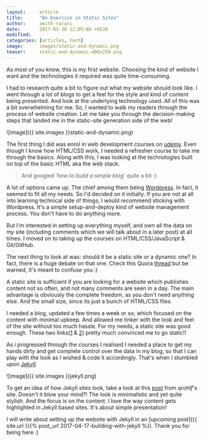 ```yaml
---
layout:     article
title:      "An Exercise in Static Sites"
author:     amith_raravi
date:       2017-03-30 12:05:00 +0530
modified:   
categories: [articles, tech]
image:      images/static-and-dynamic.png
teaser:     static-and-dynamic-400x250.png
---
```


As most of you know, this is my first website. Choosing the kind of website I want and the technologies it required was quite time-consuming.

I had to research quite a bit to figure out what my website should look like. I went through a lot of blogs to get a feel for the style and kind of content being presented. And look at the underlying technology used. All of this was a bit overwhelming for me. So, I wanted to walk my readers through the process of website creation. Let me take you through the decision-making steps that landed me in the static-site generation side of the web!

![image]({{ site.images }}static-and-dynamic.png)

The first thing I did was enrol in web development courses on [udemy](https://www.udemy.com/). Even though I know how HTML/CSS work, I needed a refresher course to take me through the basics. Along with this, I was looking at the technologies built on top of the basic HTML aka the web stack.

> And googled '*how to build a simple blog*' quite a bit :)

A lot of options came up. The chief among them being [Wordpress](https://wordpress.com/). In fact, it seemed to fit all my needs. So I'd decided on it initially. If you are not at all into learning technical side of things, I would recommend sticking with Wordpress. It's a simple setup-and-deploy kind of website management process. You don't have to do anything more.

But I'm interested in setting up everything myself, and own all the data on my site (including comments which we will talk about in a later post) at all times. I moved on to taking up the courses on HTML/CSS/JavaScript & Git/GitHub.

The next thing to look at was: should it be a static site or a dynamic one? In fact, there is a huge debate on that one. Check this Quora [thread](https://www.quora.com/What-is-the-difference-between-Static-Websites-and-Dynamic-Websites) but be warned, it's meant to confuse you :)

A static site is sufficient if you are looking for a website which publishes content not so often, and not many comments are seen in a day. The main advantage is obviously the complete freedom, as you don't need anything else. And the small size, since its just a bunch of HTML/CSS files.

I needed a blog, updated a few times a week or so, which focused on the content with minimal upkeep. And allowed me tinker with the look and feel of the site without too much hassle. For my needs, a static site was good enough. These two links([1](https://bradonomics.com/jekyll-wordpress-speed/) &  [2](http://progur.com/2016/08/jekyll-vs-wordpress.html)) pretty much convinced me to go static!!

As i progressed through the courses I realised I needed a place to get my hands dirty and get complete control over the data in my blog, so that I can play with the look as I wished & code it accordingly. That's when I stumbled upon [Jekyll](https://jekyllrb.com/).

![image]({{ site.images }}jekyll.png)

To get an idea of how Jekyll sites look, take a look at this [post](https://qrohlf.com/posts/5-best-jekyll-designs) from *qrohlf*'s site. Doesn't it blow your mind?! The look is minimalistic and yet quite stylish. And the focus is on the content. I love the way content gets highlighted in Jekyll based sites. It's about simple presentation!

I will write about setting up the website with Jekyll in an [upcoming post]({{ site.url }}{% post_url 2017-04-17-building-with-jekyll %}). Thank you for being here :)
